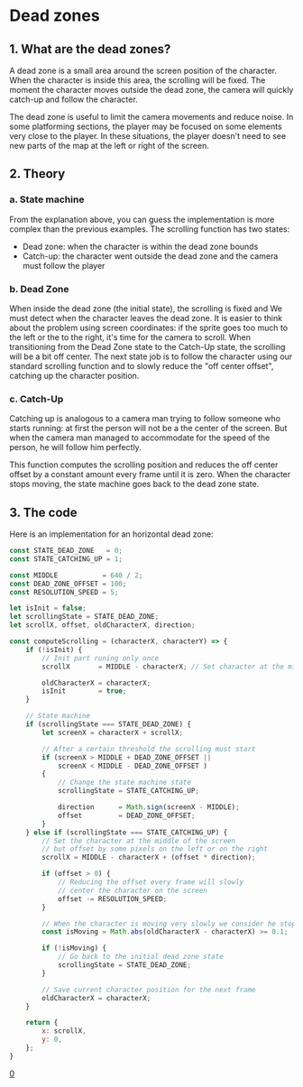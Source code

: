 # Dead zones

## 1. What are the dead zones?
A dead zone is a small area around the screen position of the character.
When the character is inside this area, the scrolling will be fixed.
The moment the character moves outside the dead zone, the camera will quickly catch-up and follow the character.

The dead zone is useful to limit the camera movements and reduce noise.
In some platforming sections, the player may be focused on some elements very close to the player.
In these situations, the player doesn't need to see new parts of the map at the left or right of the screen.

## 2. Theory

### a. State machine
From the explanation above, you can guess the implementation is more complex than the previous examples.
The scrolling function has two states:
- Dead zone: when the character is within the dead zone bounds
- Catch-up: the character went outside the dead zone and the camera must follow the player

### b. Dead Zone
When inside the dead zone (the initial state), the scrolling is fixed and We must detect when the character leaves the dead zone.
It is easier to think about the problem using screen coordinates: if the sprite goes too much to the left or the to the right, it's time for the camera to scroll.
When transitioning from the Dead Zone state to the Catch-Up state, the scrolling will be a bit off center. The next state job is to follow the character using our standard scrolling function and to slowly reduce the "off center offset", catching up the character position.

### c. Catch-Up
Catching up is analogous to a camera man trying to follow someone who starts running: at first the person will not be a the center of the screen.
But when the camera man managed to accommodate for the speed of the person, he will follow him perfectly.

This function computes the scrolling position and reduces the off center offset by a constant amount every frame until it is zero.
When the character stops moving, the state machine goes back to the dead zone state.

## 3. The code
Here is an implementation for an horizontal dead zone:

```js
const STATE_DEAD_ZONE   = 0;
const STATE_CATCHING_UP = 1;

const MIDDLE           = 640 / 2;
const DEAD_ZONE_OFFSET = 100;
const RESOLUTION_SPEED = 5;

let isInit = false;
let scrollingState = STATE_DEAD_ZONE;
let scrollX, offset, oldCharacterX, direction;

const computeScrolling = (characterX, characterY) => {
    if (!isInit) {
        // Init part runing only once
        scrollX       = MIDDLE - characterX; // Set character at the middle of the screen

        oldCharacterX = characterX;
        isInit        = true;
    }

    // State machine
    if (scrollingState === STATE_DEAD_ZONE) {
        let screenX = characterX + scrollX;

        // After a certain threshold the scrolling must start
        if (screenX > MIDDLE + DEAD_ZONE_OFFSET ||
            screenX < MIDDLE - DEAD_ZONE_OFFSET )
        {
            // Change the state machine state
            scrollingState = STATE_CATCHING_UP;

            direction      = Math.sign(screenX - MIDDLE);
            offset         = DEAD_ZONE_OFFSET;
        }
    } else if (scrollingState === STATE_CATCHING_UP) {
        // Set the character at the middle of the screen
        // but offset by some pixels on the left or on the right
        scrollX = MIDDLE - characterX + (offset * direction);

        if (offset > 0) {
            // Reducing the offset every frame will slowly
            // center the character on the screen
            offset -= RESOLUTION_SPEED;
        }

        // When the character is moving very slowly we consider he stopped
        const isMoving = Math.abs(oldCharacterX - characterX) >= 0.1;

        if (!isMoving) {
            // Go back to the initial dead zone state
            scrollingState = STATE_DEAD_ZONE;
        }

        // Save current character position for the next frame
        oldCharacterX = characterX;
    }

    return {
        x: scrollX,
        y: 0,
    };
}
```

[0](play)
